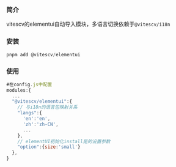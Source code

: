 ### 简介

vitescv的elementui自动导入模块，多语言切换依赖于`@vitescv/i18n`


### 安装

```js
pnpm add @vitescv/elementui
```

### 使用

```js
#在config.js中配置
modules:{
  ...
  "@vitescv/elementui":{
    // 与i18n的语言包映射关系
    "langs":{
      'en':'en',
      'zh':'zh-CN',
      ...
    },
    // elementUI初始化install是的设置参数
    "option":{size:'small'}
  },
}
```